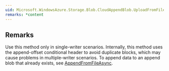 ```yaml
---  
uid: Microsoft.WindowsAzure.Storage.Blob.CloudAppendBlob.UploadFromFileAsync(System.String,System.Threading.CancellationToken)  
remarks: *content  
---  
```

  
## Remarks  
 Use this method only in single-writer scenarios. Internally, this method uses the append-offset conditional header to avoid duplicate blocks, which may cause problems in multiple-writer scenarios.                     To append data to an append blob that already exists, see [AppendFromFileAsync](assetId:///M:Microsoft.WindowsAzure.Storage.Blob.CloudAppendBlob.AppendFromFileAsync(System.String,System.Threading.CancellationToken)?qualifyHint=False&autoUpgrade=True).